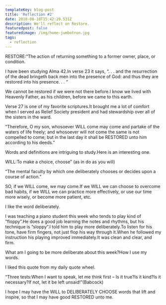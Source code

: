 ```yaml
---
templateKey: blog-post
title: 'Reflection #2'
date: 2018-08-18T15:42:29.531Z
description: We'll reflect on Restore.
featuredpost: false
featuredimage: /img/home-jumbotron.jpg
tags:
  - reflection
---
```

RESTORE:“The action of returning something to a former owner, place, or condition.

I have been studying Alma 42.In verse 23 it says, “. . . and the resurrection of the dead bringeth back men into the presence of God: and thus they are restored into his presence. . . “



We cannot be restored if we were not there before.I know we lived with Heavenly Father, as his children, before we came to this earth.



Verse 27 is one of my favorite scriptures.It brought me a lot of comfort when I served as Relief Society president and had stewardship over all of the sisters in the ward.



“Therefore, O my son, whosoever WILL come may come and partake of the waters of life freely; and whosoever will not come the same is not compelled to come; but in the last day it shall be RESTORED unto him according to his deeds.”



Words and definitions are intriguing to study.Here is an interesting one.



WILL:To make a choice, choose” (as in do as you will)

“The mental faculty by which one deliberately chooses or decides upon a course of action.”

SO, if we WILL come, we may come.If we WILL we can choose to overcome bad habits, if we WILL we can practice more effectively, or use our time more wisely, or become more patient, etc.

I like the word deliberately.



I was teaching a piano student this week who tends to play kind of “floppy”.He does a good job learning the notes and rhythms, but his technique is “sloppy”.I told him to play more deliberately.To listen for his tone, have firm fingers, not just flop his way through it.When he followed my instruction his playing improved immediately.It was clean and clear, and firm.



What am I going to be more deliberate about this week?How I use my words.

I liked this quote from my daily quote wheel.

“Three tests:When I want to speak, let me think first – Is it true?Is it kind?Is it necessary?If not, let it be left unsaid!”(Babcock)



I hope I may have the WILL to DELIBERATELY CHOOSE words that lift and inspire, so that I may have good RESTORED unto me.
